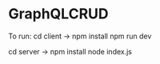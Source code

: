 # GraphQLCRUD
To run:
cd client ->
npm install
npm run dev

cd server -> 
npm install
node index.js
